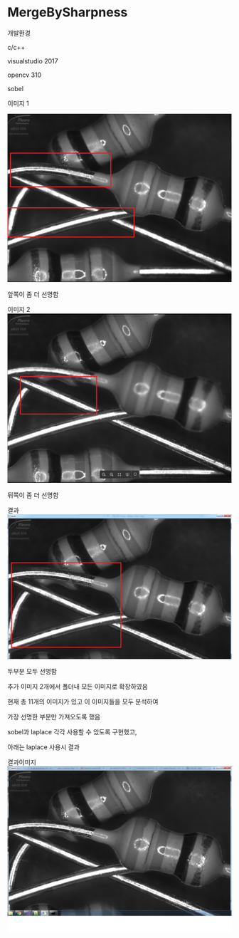 # MergeBySharpness

개발환경

c/c++

visualstudio 2017

opencv 310

sobel





이미지 1

![image1](./1.png)

앞쪽이 좀 더 선명함





이미지 2
![image2](./2.png)


뒤쪽이 좀 더 선명함



결과
![image3](./3.png)


두부분 모두 선명함


추가
이미지 2개에서 폴더내 모든 이미지로 확장하였음

현재 총 11개의 이미지가 있고 이 이미지들을 모두 분석하여

가장 선명한 부분만 가져오도록 했음

sobel과 laplace 각각 사용할 수 있도록 구현했고,

아래는 laplace 사용시 결과

결과이미지
![image4](./4.png)
